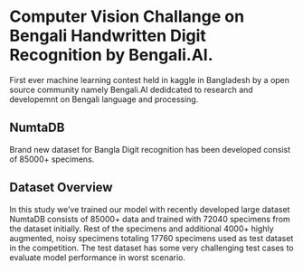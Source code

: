 # Computer Vision Challange on Bengali Handwritten Digit Recognition by Bengali.AI.

First ever machine learning contest held in kaggle in Bangladesh by a open source community namely Bengali.AI dedidcated to research and developemnt on Bengali language and processing. 

## NumtaDB

Brand new dataset for Bangla Digit recognition has been developed consist of 85000+ specimens.

## Dataset Overview
In this study we’ve trained our model with recently developed large dataset NumtaDB consists of 85000+ data and trained with 72040 specimens from the dataset initially. Rest of the specimens and additional 4000+ highly augmented, noisy specimens totaling 17760 specimens used as test dataset in the competition. The test dataset has some very challenging test cases to evaluate model performance in worst scenario. 


